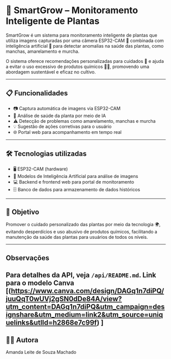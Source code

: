 # 🌱 SmartGrow – Monitoramento Inteligente de Plantas

SmartGrow é um sistema para monitoramento inteligente de plantas que utiliza imagens capturadas por uma câmera ESP32-CAM 📸 combinada com inteligência artificial 🤖 para detectar anomalias na saúde das plantas, como manchas, amarelamento e murcha.

O sistema oferece recomendações personalizadas para cuidados 🌿 e ajuda a evitar o uso excessivo de produtos químicos 🚫🧪, promovendo uma abordagem sustentável e eficaz no cultivo.

---

## 📋 Funcionalidades

- 📷 Captura automática de imagens via ESP32-CAM  
- 🧠 Análise de saúde da planta por meio de IA  
- ⚠️ Detecção de problemas como amarelamento, manchas e murcha  
- 💡 Sugestão de ações corretivas para o usuário  
- 🌐 Portal web para acompanhamento em tempo real  

---

## 🛠️ Tecnologias utilizadas

- 🖥️ ESP32-CAM (hardware)  
- 🤖 Modelos de Inteligência Artificial para análise de imagens  
- 💻 Backend e frontend web para portal de monitoramento  
- 🗄️ Banco de dados para armazenamento de dados históricos  

---

## 🎯 Objetivo

Promover o cuidado personalizado das plantas por meio da tecnologia 🌍, evitando desperdícios e uso abusivo de produtos químicos, facilitando a manutenção da saúde das plantas para usuários de todos os níveis.

---
## Observações

Para detalhes da API, veja `/api/README.md`.
Link para o modelo Canva [(https://www.canva.com/design/DAGq1n7diPQ/juuQqT0wUVj2gSN0dDe84A/view?utm_content=DAGq1n7diPQ&utm_campaign=designshare&utm_medium=link2&utm_source=uniquelinks&utlId=h2868e7c99f)
]
---

## 👩‍💻 Autora

Amanda Leite de Souza Machado
